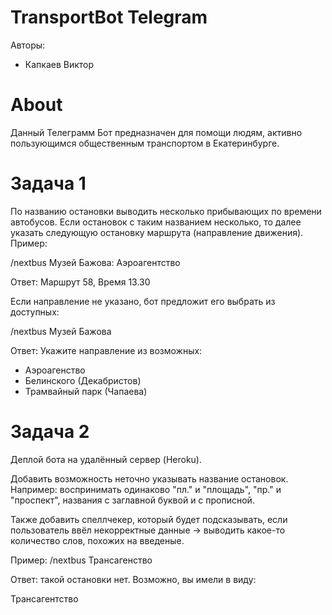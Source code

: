 # TransportBot Telegram

Авторы:

* Капкаев Виктор

# About
Данный Телеграмм Бот предназначен для помощи людям, активно пользующимся общественным транспортом в Екатеринбурге.

# Задача 1
По названию остановки выводить несколько прибывающих по времени автобусов. 
Если остановок с таким названием несколько, то далее указать следующую остановку маршрута (направление движения). Пример:

/nextbus Музей Бажова: Аэроагентство

Ответ: Маршрут 58, Время 13.30

Если направление не указано, бот предложит его выбрать из доступных:

/nextbus Музей Бажова

Ответ: Укажите направление из возможных:

* Аэроагенство
* Белинского (Декабристов) 
* Трамвайный парк (Чапаева)

# Задача 2
Деплой бота на удалённый сервер (Heroku). 

Добавить возможность неточно указывать название остановок. Например: воспринимать одинаково "пл." и "площадь", "пр." и "проспект", названия с заглавной буквой и с прописной. 

Также добавить спеллчекер, который будет подсказывать, если пользователь ввёл некорректные данные -> выводить какое-то количество слов, похожих на введеные.

Пример: /nextbus Трансагенство

Ответ: такой остановки нет. Возможно, вы имели в виду:

Трансагентство
